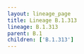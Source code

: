 ```yaml
---
layout: lineage_page
title: Lineage B.1.313
lineage: B.1.313
parent: B.1
children: ['B.1.313']
---
```

